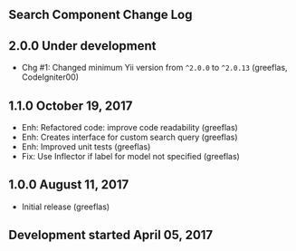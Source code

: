 Search Component Change Log
---------------------------

2.0.0 Under development
-----------------------
* Chg #1: Changed minimum Yii version from `^2.0.0` to `^2.0.13` (greeflas, CodeIgniter00)

1.1.0 October 19, 2017
----------------------
* Enh: Refactored code: improve code readability (greeflas)
* Enh: Creates interface for custom search query (greeflas)
* Enh: Improved unit tests (greeflas)
* Fix: Use Inflector if label for model not specified (greeflas)

1.0.0 August 11, 2017
---------------------
* Initial release (greeflas)

Development started April 05, 2017
----------------------------------
